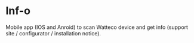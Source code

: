 # Inf-o
Mobile app (IOS and Anroid) to scan Watteco device and get info (support site / configurator /  installation notice).
